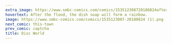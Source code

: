 ```yaml
---
extra_image: https://www.smbc-comics.com/comics/153512308720180824after.png
hovertext: After the flood, the dish soap will form a rainbow.
image: https://www.smbc-comics.com/comics/1535123007-20180824 (1).png
next_comic: this-town
prev_comic: captcha
title: Disc World
---
```



